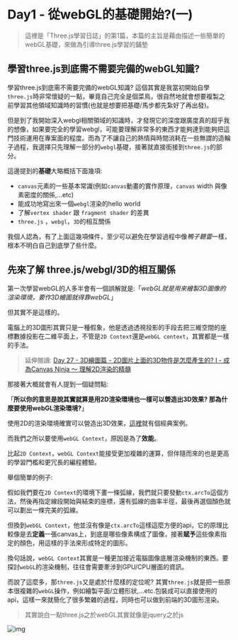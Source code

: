 # Day1 - 從webGL的基礎開始?(一)

> 這裡是「Three.js學習日誌」的第1篇，本篇的主旨是藉由描述一些簡單的webGL基礎，來做為引導three.js學習的鋪墊

## 學習three.js到底需不需要完備的webGL知識?

學習three.js到底需不需要完備的webGL知識? 這個其實是我當初開始自學`three.js`時非常懷疑的一點，畢竟自己完全是個菜鳥，很自然地就會想要複製之前學習其他領域知識時的習慣(也就是想要把基礎/馬步都先紮好了再出發)。

但是到了我開始深入webgl相關領域的知識時，才發現它的深度跟廣度真的超乎我的想像，如果要完全的學習webgl，可能要理解非常多的東西才能夠達到能夠把這門技術運用在專案面的程度。而為了不讓自己的熱情與時間消耗在一些無謂的造輪子過程，我選擇只先理解一部分的`webgl`基礎，接著就直接銜接到`three.js`的部分。

這邊提到的**基礎**大略概括下面幾項:

- `canvas`元素的一些基本常識(例如`canvas`動畫的實作原理，`canvas` width 與像素密度的關係,...etc)
- 能成功地寫出來一個`webgl`渲染的hello world
- 了解`vertex shader` 跟 `fragment shader` 的差異
- `three.js` ，`webgl`，`3D`的相互關係

我個人認為，有了上面這幾項條件，至少可以避免在學習過程中像*鴨子聽雷*一樣，根本不明白自己到底學了些什麼。

## 先來了解 three.js/webgl/3D的相互關係

第一次學習webGL的人多半會有一個誤解就是:「*webGL就是用來繪製3D圖像的渲染環境，要作3D繪圖就得靠webGL*」

但其實不是這樣的。

電腦上的3D圖形其實只是一種假象，他是透過透視投影的手段去把三維空間的座標數據投影在二維平面上，不管是`2D Context`還是`webGL context`，其實都是一樣的手法。

> 延伸閱讀: [Day 27 - 3D繪圖篇 - 2D圖片上面的3D物件是怎麼產生的? I - 成為Canvas Ninja ～ 理解2D渲染的精髓](https://ithelp.ithome.com.tw/articles/10281029)


那接著大概就會有人提到一個疑問點:

「**所以你的意思是說其實就算是用2D渲染環境也一樣可以營造出3D效果? 那為什麼要使用webGL渲染環境?**」

使用2D的渲染環境確實可以營造出3D效果，[這裡](http://demo.jb51.net/js/2014/html5-3d-cloth-move-codes/)就有個經典案例。

而我們之所以要使用`webGL Context`，原因是為了**效能**。

比起`2D Context`，`webGL Context`能接受更加複雜的運算，但伴隨而來的也是更高的學習門檻和更冗長的編程體驗。

舉個簡單的例子:

假如我們要在`2D Context`的環境下畫一條弧線，我們就只要發動`ctx.arcTo`這個方法，然後再指定線段開始與結束的座標，還有弧線的曲率半徑，最後再選個顏色就可以劃出一條完美的弧線。

但換到`webGL Context`，他並沒有像是`ctx.arcTo`這樣這麼方便的api，它的原理比較像是去**定義**一張canvas上，到底是哪些像素構成了圖像，接著**賦予**這些像素指定的顏色，用這樣的手法來形成特定的圖形。

換句話說，`webGL Context`其實是一種更加接近電腦圖像底層渲染機制的東西。要探討`webGL`的渲染機制，往往會需要牽涉到GPU/CPU層面的資訊。

而說了這麼多，那`three.js`又是處於什麼樣的定位呢? 其實`three.js`就是把一些原本很複雜的`webGL`操作，例如繪製平面/立體形狀,...etc.包裝成可以直接使用的api，這樣一來就簡化了很多繁雜的過程，同時也可以做到前端的3D圖形渲染。

> 其實說白一點three.js之於webGL其實就像是jquery之於js

![img](https://i.imgur.com/OsIjm6n.png)